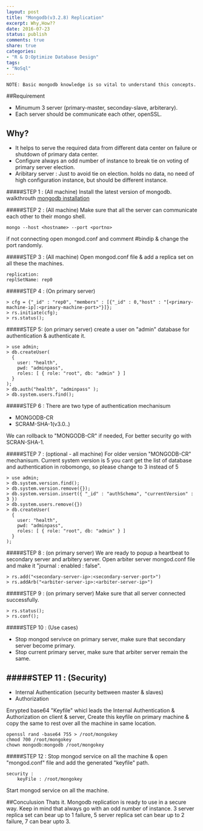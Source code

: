 ```yaml
---
layout: post
title: "Mongodb(v3.2.8) Replication"
excerpt: Why,How??
date: 2016-07-23
status: publish
comments: true
share: true
categories:
- "R & D:Optimize Database Design"
tags:
- "NoSql"
---
```


	NOTE: Basic mongodb knowledge is so vital to understand this concepts.

##Requirement 
* Minumum 3 server (primary-master, seconday-slave, arbiterary).
* Each server should be communicate each other, openSSL.

## Why?
* It helps to serve the required data from different data center on failure or shutdown of primary data center.
* Configure always an odd number of instance to break tie on voting of primary server election.
* Aribitary server : Just to avoid tie on election. holds no data, no need of high configuration instance, but should be different instance.

#####STEP 1 : (All machine)
Install the latest version of mongodb. walkthrouth [mongodb installation](https://docs.mongodb.com/manual/tutorial/install-mongodb-on-ubuntu/)

#####STEP 2 : (All machine)
Make sure that all the server can communicate each other to their mongo shell.

	mongo --host <hostname> --port <portno>

if not connecting open mongod.conf and comment #bindip & change the port randomly.

#####STEP 3 : (All machine)
Open mongod.conf file & add a replica set on all these the machines.
	
	replication:
 	replSetName: rep0

#####STEP 4 : (On primary server)

	> cfg = {"_id" : "rep0", "members" : [{"_id" : 0,"host" : "[<primary-machine-ip]:<primary-machine-port>"}]};
	> rs.initiate(cfg);
	> rs.status();

#####STEP 5: (on primary server)
create a user on "admin" database for authentication & authenticate it.

	> use admin;
	> db.createUser(
	  {
	    user: "health",
	    pwd: "adminpass",
	    roles: [ { role: "root", db: "admin" } ]
	  }
	);
	> db.auth("health", "adminpass" );
	> db.system.users.find();

#####STEP 6 :
There are two type of authentication mechanisum

* MONGODB-CR
* SCRAM-SHA-1(v3.0..)

We can rollback to "MONGODB-CR" if needed, For better security go with SCRAN-SHA-1.

#####STEP 7 : (optional - all machine)
For older version "MONGODB-CR" mechanisum. Current system version is 5 you cant get the list of database and authentication in robomongo, so please change to 3 instead of 5

	> use admin;
	> db.system.version.find();
	> db.system.version.remove({}); 
	> db.system.version.insert({ "_id" : "authSchema", "currentVersion" : 3 })
	> db.system.users.remove({})
	> db.createUser(
	  {
	    user: "health",
	    pwd: "adminpass",
	    roles: [ { role: "root", db: "admin" } ]
	  }
	);

#####STEP 8 : (on primary server)
We are ready to popup a heartbeat to secondary server and arbitery server.
Open arbiter server mongod.conf file and make it "journal : enabled : false".

	> rs.add("<secondary-server-ip>:<secondary-server-port>")
	> rs.addArb("<arbiter-server-ip>:<arbiter-server-ip>")

#####STEP 9 : (on primary server)
Make sure that all server connected successfully.

	> rs.status();
	> rs.conf();

#####STEP 10 : (Use cases)

* Stop mongod servivce on primary server, make sure that secondary server become primary.
* Stop current primary server, make sure that arbiter server remain the same.

#####STEP 11 : (Security)
----
* Internal Authentication (security bettween master & slaves)
* Authorization

Enrypted base64 "Keyfile" whicl leads the Internal Authentication & Authorization on client & server, Create this keyfile on primary machine & copy the same to rest over all the machine in same location.

	openssl rand -base64 755 > /root/mongokey
	chmod 700 /root/mongokey
	chown mongodb:mongodb /root/mongokey

#####STEP 12 : 
Stop mongod service on  all the machine & open "mongod.conf" file and add the generated "keyfile" path.

	security :
		keyFile : /root/mongokey

Start mongod service on all the machine.

##Conculusion
Thats it. Mongodb replication is ready to use in a secure way. Keep in mind that always go with an odd number of instance. 3 server replica set can bear up to 1 failure, 5 server replica set can bear up to 2 failure, 7 can bear upto 3.
